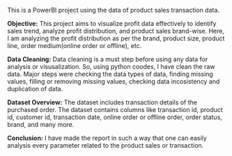 This is a PowerBI project using the data of product sales transaction data.

**Objective:** This project aims to visualize profit data effectively to identify sales trend, analyze profit distribution, and product sales brand-wise. Here, I am analyzing the profit distribution as per the brand, product size, product line, order medium(online order or offline), etc.

**Data Cleaning:** Data cleaning is a must step before using any data for analysis or visusalization. So, using python coodes, I have clean the raw data. Major steps were checking the data types of data, finding missing values, filling or removing missing values, checking data incosistency and duplication of data.

**Dataset Overview:** The dataset includes transaction details of the purchased order. The dataset contains columns like transaction id, product id, customer id, transaction date, online order or offline order, order status, brand, and many more.

**Conclusion:** I have made the report in such a way that one can easily analysis every parameter related to the product sales or transaction.
